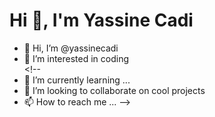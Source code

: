 <h1 center> Hi 👋, I'm Yassine Cadi </h1>

- 👋 Hi, I’m @yassinecadi <br>
- 👀 I’m interested in coding <br> <!--
- 🌱 I’m currently learning ... <br>
- 💞️ I’m looking to collaborate on cool projects <br>
- 📫 How to reach me ... 
-->
<!---
yassinecadi/yassinecadi is a ✨ special ✨ repository because its `README.md` (this file) appears on your GitHub profile.
You can click the Preview link to take a look at your changes.
--->
